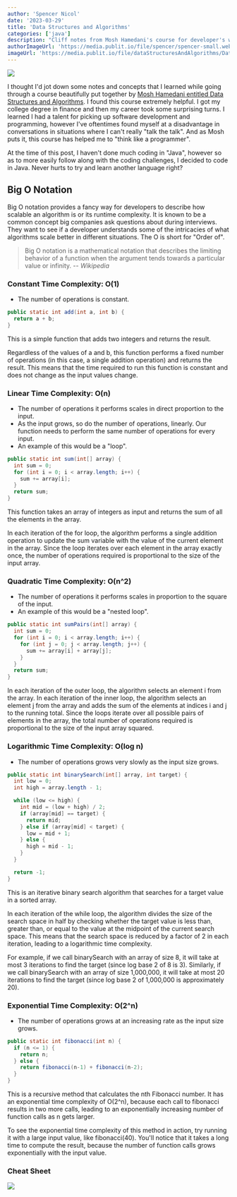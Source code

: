 ```yaml
---
author: 'Spencer Nicol'
date: '2023-03-29'
title: 'Data Structures and Algorithms'
categories: ['java']
description: "Cliff notes from Mosh Hamedani's course for developer's who never took a computer science course"
authorImageUrl: 'https://media.publit.io/file/spencer/spencer-small.webp'
imageUrl: 'https://media.publit.io/file/dataStructuresAndAlgorithms/Data-Structures-and-Algorithms.jpg'
---
```


![](https://media.publit.io/file/dataStructuresAndAlgorithms/Data-Structures-and-Algorithms.jpg)

I thought I'd jot down some notes and concepts that I learned while going through a course beautifully put together by [Mosh Hamedani entitled Data Structures and Algorithms](https://codewithmosh.com/p/data-structures-algorithms-part1). I found this course extremely helpful. I got my college degree in finance and then my career took some surprising turns. I learned I had a talent for picking up software development and programming, however I've oftentimes found myself at a disadvantage in conversations in situations where I can't really "talk the talk". And as Mosh puts it, this course has helped me to "think like a programmer".

At the time of this post, I haven't done much coding in "Java", however so as to more easily follow along with the coding challenges, I decided to code in Java. Never hurts to try and learn another language right?

## Big O Notation

Big O notation provides a fancy way for developers to describe how scalable an algorithm is or its runtime complexity. It is known to be a common concept big companies ask questions about during interviews. They want to see if a developer understands some of the intricacies of what algorithms scale better in different situations. The O is short for "Order of".

> Big O notation is a mathematical notation that describes the limiting behavior of a function when the argument tends towards a particular value or infinity.
> -- <cite>Wikipedia</cite>

### Constant Time Complexity: O(1)

- The number of operations is constant.

```java
public static int add(int a, int b) {
  return a + b;
}
```

This is a simple function that adds two integers and returns the result.

Regardless of the values of a and b, this function performs a fixed number of operations (in this case, a single addition operation) and returns the result. This means that the time required to run this function is constant and does not change as the input values change.

### Linear Time Complexity: O(n)

- The number of operations it performs scales in direct proportion to the input.
- As the input grows, so do the number of operations, linearly. Our function needs to perform the same number of operations for every input.
- An example of this would be a "loop".

```java
public static int sum(int[] array) {
  int sum = 0;
  for (int i = 0; i < array.length; i++) {
    sum += array[i];
  }
  return sum;
}
```

This function takes an array of integers as input and returns the sum of all the elements in the array.

In each iteration of the for loop, the algorithm performs a single addition operation to update the sum variable with the value of the current element in the array. Since the loop iterates over each element in the array exactly once, the number of operations required is proportional to the size of the input array.

### Quadratic Time Complexity: O(n^2)

- The number of operations it performs scales in proportion to the square of the input.
- An example of this would be a "nested loop".

```java
public static int sumPairs(int[] array) {
  int sum = 0;
  for (int i = 0; i < array.length; i++) {
    for (int j = 0; j < array.length; j++) {
      sum += array[i] + array[j];
    }
  }
  return sum;
}
```

In each iteration of the outer loop, the algorithm selects an element i from the array. In each iteration of the inner loop, the algorithm selects an element j from the array and adds the sum of the elements at indices i and j to the running total. Since the loops iterate over all possible pairs of elements in the array, the total number of operations required is proportional to the size of the input array squared.

### Logarithmic Time Complexity: O(log n)

- The number of operations grows very slowly as the input size grows.

```java
public static int binarySearch(int[] array, int target) {
  int low = 0;
  int high = array.length - 1;

  while (low <= high) {
    int mid = (low + high) / 2;
    if (array[mid] == target) {
      return mid;
    } else if (array[mid] < target) {
      low = mid + 1;
    } else {
      high = mid - 1;
    }
  }

  return -1;
}
```

This is an iterative binary search algorithm that searches for a target value in a sorted array.

In each iteration of the while loop, the algorithm divides the size of the search space in half by checking whether the target value is less than, greater than, or equal to the value at the midpoint of the current search space. This means that the search space is reduced by a factor of 2 in each iteration, leading to a logarithmic time complexity.

For example, if we call binarySearch with an array of size 8, it will take at most 3 iterations to find the target (since log base 2 of 8 is 3). Similarly, if we call binarySearch with an array of size 1,000,000, it will take at most 20 iterations to find the target (since log base 2 of 1,000,000 is approximately 20).

### Exponential Time Complexity: O(2^n)

- The number of operations grows at an increasing rate as the input size grows.

```java
public static int fibonacci(int n) {
  if (n <= 1) {
    return n;
  } else {
    return fibonacci(n-1) + fibonacci(n-2);
  }
}
```

This is a recursive method that calculates the nth Fibonacci number. It has an exponential time complexity of O(2^n), because each call to fibonacci results in two more calls, leading to an exponentially increasing number of function calls as n gets larger.

To see the exponential time complexity of this method in action, try running it with a large input value, like fibonacci(40). You'll notice that it takes a long time to compute the result, because the number of function calls grows exponentially with the input value.

### Cheat Sheet

![](https://media.publit.io/file/dataStructuresAndAlgorithms/big-o-notation.png)
